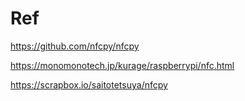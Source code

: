 
# Ref

https://github.com/nfcpy/nfcpy

https://monomonotech.jp/kurage/raspberrypi/nfc.html

https://scrapbox.io/saitotetsuya/nfcpy
